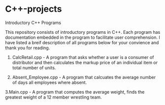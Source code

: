 # C++-projects
Introductory C++ Programs 

This repository consists of introductory programs in C++. Each program has documentation embedded in the program to  facilitate user comprehension. I have listed a breif description of all programs below for your convience and thank you for reading.  

1. CalcRetail.cpp - A program that asks  whether a user is a consumer of distributor and then calculates the markup price of an individual item or total number of units.  

2. Absent_Employee.cpp - A program that calcuates the average number of days all employees where absent.  

3.Main.cpp - A program that computes the average weight, finds the greatest weight of a 12 member wrestling team. 



